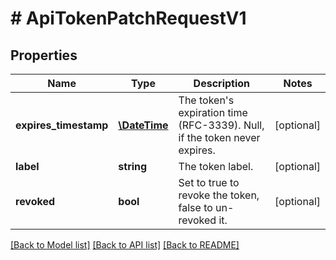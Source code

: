 # # ApiTokenPatchRequestV1

## Properties

Name | Type | Description | Notes
------------ | ------------- | ------------- | -------------
**expires_timestamp** | [**\DateTime**](\DateTime.md) | The token&#39;s expiration time (RFC-3339). Null, if the token never expires. | [optional]
**label** | **string** | The token label. | [optional]
**revoked** | **bool** | Set to true to revoke the token, false to un-revoked it. | [optional]

[[Back to Model list]](../../README.md#models) [[Back to API list]](../../README.md#endpoints) [[Back to README]](../../README.md)
